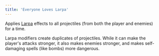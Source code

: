```yaml
---
title: 'Everyone Loves Larpa'
---
```


Applies [Larpa](https://noita.wiki.gg/wiki/Larpa) effects to all projectiles (from both the player and enemies) for a time.

Larpa modifiers create duplicates of projectiles. While it can make the player's attacks stronger, it also makes enemies stronger, and makes self-damaging spells (like bombs) more dangerous.
